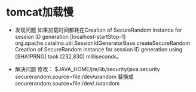 # tomcat加载慢

* 发现问题
如果加载时间都耗在Creation of SecureRandom instance for session ID generation
[localhost-startStop-1] 
org.apache.catalina.util.SessionIdGeneratorBase.createSecureRandom Creation of SecureRandom instance for session ID generation using [SHA1PRNG] took [232,830] milliseconds。

* 解决问题
修改：
$JAVA_HOME/jre/lib/security/java.security
securerandom.source=file:/dev/urandom
替换成    
securerandom.source=file:/dev/./urandom

